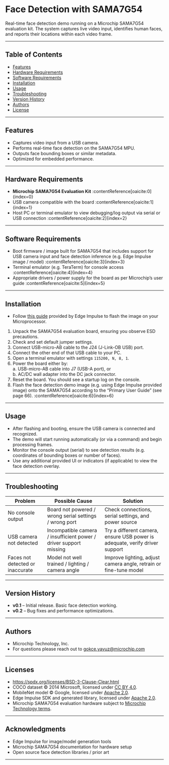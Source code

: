 

# Face Detection with SAMA7G54

Real-time face detection demo running on a Microchip SAMA7G54 evaluation kit. The system captures live video input, identifies human faces, and reports their locations within each video frame.

---

## Table of Contents

- [Features](#features)  
- [Hardware Requirements](#hardware-requirements)  
- [Software Requirements](#software-requirements)  
- [Installation](#installation)  
- [Usage](#usage)  
- [Troubleshooting](#troubleshooting)  
- [Version History](#version-history)  
- [Authors](#authors)  
- [License](#license)  

---

## Features

- Captures video input from a USB camera.  
- Performs real-time face detection on the SAMA7G54 MPU.  
- Outputs face bounding boxes or similar metadata.  
- Optimized for embedded performance.

---

## Hardware Requirements

- **Microchip SAMA7G54 Evaluation Kit** :contentReference[oaicite:0]{index=0}  
- USB camera compatible with the board :contentReference[oaicite:1]{index=1}  
- Host PC or terminal emulator to view debugging/log output via serial or USB connection :contentReference[oaicite:2]{index=2}  

---

## Software Requirements

- Boot firmware / image built for SAMA7G54 that includes support for USB camera input and face detection inference (e.g. Edge Impulse image / model) :contentReference[oaicite:3]{index=3}  
- Terminal emulator (e.g. TeraTerm) for console access :contentReference[oaicite:4]{index=4}  
- Appropriate drivers / power supply for the board as per Microchip’s user guide :contentReference[oaicite:5]{index=5}  

---

## Installation

* Follow [this guide](https://docs.edgeimpulse.com/docs/edge-ai-hardware/cpu/microchip-sama7) provided by Edge Impulse to flash the image on your Microprocessor.

1. Unpack the SAMA7G54 evaluation board, ensuring you observe ESD precautions.  
2. Check and set default jumper settings.  
3. Connect USB-micro-AB cable to the J24 (J-Link-OB USB) port.  
4. Connect the other end of that USB cable to your PC.  
5. Open a terminal emulator with settings `115200, N, 8, 1`.  
6. Power the board either by:  
   a. USB-micro-AB cable into J7 (USB-A port), or  
   b. AC/DC wall adapter into the DC jack connector.  
7. Reset the board. You should see a startup log on the console.  
8. Flash the face detection demo image (e.g. using Edge Impulse provided image) onto the SAMA7G54 according to the “Primary User Guide” (see page 66). :contentReference[oaicite:6]{index=6}  

---

## Usage

- After flashing and booting, ensure the USB camera is connected and recognized.  
- The demo will start running automatically (or via a command) and begin processing frames.  
- Monitor the console output (serial) to see detection results (e.g. coordinates of bounding boxes or number of faces).  
- Use any additional provided UI or indicators (if applicable) to view the face detection overlay.

---

## Troubleshooting

| Problem | Possible Cause | Solution |
|---|---|---|
| No console output | Board not powered / wrong serial settings / wrong port | Check connections, serial settings, and power source |
| USB camera not detected | Incompatible camera / insufficient power / driver support missing | Try a different camera, ensure USB power is adequate, verify driver support |
| Faces not detected or inaccurate | Model not well trained / lighting / camera angle | Improve lighting, adjust camera angle, retrain or fine-tune model |

---

## Version History

- **v0.1** – Initial release. Basic face detection working.  
- **v0.2** – Bug fixes and performance optimizations.  

---

## Authors

- Microchip Technology, Inc.  
- For questions please reach out to gokce.yavuz@microchip.com

---

## Licenses

- https://spdx.org/licenses/BSD-3-Clause-Clear.html
- COCO dataset © 2014 Microsoft, licensed under [CC BY 4.0](https://creativecommons.org/licenses/by/4.0/).
- MobileNet model © Google, licensed under [Apache 2.0](https://www.apache.org/licenses/LICENSE-2.0).
- Edge Impulse SDK and generated library, licensed under [Apache 2.0](https://www.apache.org/licenses/LICENSE-2.0).
- Microchip SAMA7G54 evaluation hardware subject to [Microchip Technology terms](https://www.microchip.com/legal).

---

## Acknowledgments

- Edge Impulse for image/model generation tools  
- Microchip SAMA7G54 documentation for hardware setup  
- Open source face detection libraries / prior art

---


